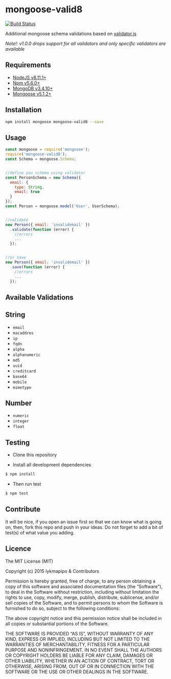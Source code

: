 # mongoose-valid8

[![Build Status](https://travis-ci.org/lykmapipo/mongoose-valid8.svg?branch=master)](https://travis-ci.org/lykmapipo/mongoose-valid8)

Additional mongoose schema validations based on [validator.js](https://github.com/chriso/validator.js)

*Note!: v1.0.0 drops support for all validators and only specific validators are available*

## Requirements

- [NodeJS v8.11.1+](https://nodejs.org)
- [Npm v5.6.0+](https://www.npmjs.com/)
- [MongoDB v3.4.10+](https://www.mongodb.com/)
- [Mongoose v5.1.2+](https://github.com/Automattic/mongoose)

## Installation

```sh
npm install mongoose mongoose-valid8 --save
```

## Usage

```javascript
const mongoose = require('mongoose');
require('mongoose-valid8');
const Schema = mongoose.Schema;


//define you schema using validator
const PersonSchema = new Schema({
  email: {
    type: String,
    email: true
  }
});
const Person = mongoose.model('User', UserSchema);


//validate
new Person({ email: 'invalidemail' })
  .validate(function (error) {
    //errors
    ...
  });


//or save
new Person({ email: 'invalidemail' })
  .save(function (error) {
    //errors
    ...
  });

```

## Available Validations

## String
- `email`
- `macaddres`
- `ip`
- `fqdn`
- `alpha`
- `alphanumeric`
- `md5`
- `uuid`
- `creditcard`
- `base64`
- `mobile`
- `mimetype`

## Number
- `numeric`
- `integer`
- `float`

## Testing
* Clone this repository

* Install all development dependencies
```sh
$ npm install
```
* Then run test
```sh
$ npm test
```

## Contribute
It will be nice, if you open an issue first so that we can know what is going on, then, fork this repo and push in your ideas. Do not forget to add a bit of test(s) of what value you adding.


## Licence
The MIT License (MIT)

Copyright (c) 2015 lykmapipo & Contributors

Permission is hereby granted, free of charge, to any person obtaining a copy of this software and associated documentation files (the “Software”), to deal in the Software without restriction, including without limitation the rights to use, copy, modify, merge, publish, distribute, sublicense, and/or sell copies of the Software, and to permit persons to whom the Software is furnished to do so, subject to the following conditions:

The above copyright notice and this permission notice shall be included in all copies or substantial portions of the Software.

THE SOFTWARE IS PROVIDED “AS IS”, WITHOUT WARRANTY OF ANY KIND, EXPRESS OR IMPLIED, INCLUDING BUT NOT LIMITED TO THE WARRANTIES OF MERCHANTABILITY, FITNESS FOR A PARTICULAR PURPOSE AND NONINFRINGEMENT. IN NO EVENT SHALL THE AUTHORS OR COPYRIGHT HOLDERS BE LIABLE FOR ANY CLAIM, DAMAGES OR OTHER LIABILITY, WHETHER IN AN ACTION OF CONTRACT, TORT OR OTHERWISE, ARISING FROM, OUT OF OR IN CONNECTION WITH THE SOFTWARE OR THE USE OR OTHER DEALINGS IN THE SOFTWARE. 
